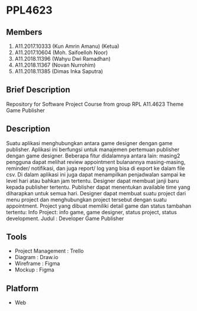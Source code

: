 # PPL4623

## Members

1. A11.2017.10333 (Kun Amrin Amanu) (Ketua)
2. A11.2017.10604 (Moh. Saifoelloh Noor)
3. A11.2018.11396 (Wahyu Dwi Ramadhan)
4. A11.2018.11367 (Novan Nurrohim)
5. A11.2018.11385 (Dimas Inka Saputra)

## Brief Description

Repository for Software Project Course from group RPL A11.4623 Theme Game Publisher

## Description

Suatu aplikasi menghubungkan antara game designer dengan game publisher. Aplikasi ini berfungsi untuk manajemen pertemuan publisher dengan game designer. Beberapa fitur didalamnya antara lain: masing2 pengguna dapat melihat review appointment bulanannya masing-masing, reminder/ notifikasi, dan juga report/ log yang bisa di export ke dalam file csv. Di dalam aplikasi ini juga dapat menampilkan penjadwalan sampai ke level hari atau bahkan jam tertentu. Designer dapat membuat janji baru kepada publisher tertentu. Publisher dapat menentukan available time yang diharapkan untuk semua hari. Designer dapat membuat suatu project dari menu project dan menghubungkan project tersebut dengan suatu appointment. Project yang dibuat memiliki detail game dan status tambahan tertentu: Info Project: info game, game designer, status project, status development. Judul : Developer Game Publisher

## Tools 
- Project Management : Trello
- Diagram : Draw.io
- Wireframe : Figma
- Mockup : Figma

## Platform 
- Web
